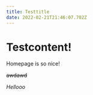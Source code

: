 ```yaml
---
title: Testtitle
date: 2022-02-21T21:46:07.702Z
---
```

# Testcontent!

Homepage is so nice!

~~awdawd~~

_Hellooo_
